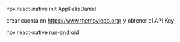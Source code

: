 npx react-native init AppPelisDaniel

crear cuenta en https://www.themoviedb.org/ y obtener el API Key

npx react-native run-android